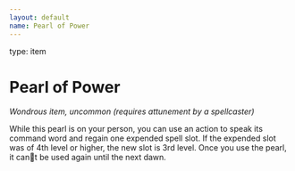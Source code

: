 ```yaml
---
layout: default
name: Pearl of Power
---
```

type: item

# Pearl of Power 
_Wondrous item, uncommon (requires attunement by a spellcaster)_ 

While this pearl is on your person, you can use an action to speak its command word and regain one expended spell slot. If the expended slot was of 4th level or higher, the new slot is 3rd level. Once you use the pearl, it can􀁠t be used again until the next dawn. 
